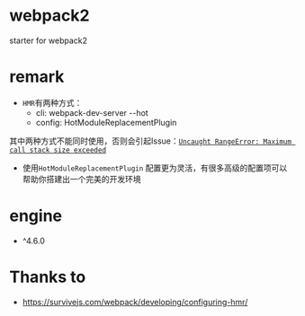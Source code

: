 # webpack2
starter for webpack2

# remark

  + `HMR`有两种方式：  
    - cli: webpack-dev-server --hot
    - config: HotModuleReplacementPlugin  

  其中两种方式不能同时使用，否则会引起Issue：[`Uncaught RangeError: Maximum call stack size exceeded`](https://github.com/webpack/webpack-dev-server/issues/87)

  + 使用`HotModuleReplacementPlugin` 配置更为灵活，有很多高级的配置项可以帮助你搭建出一个完美的开发环境




# engine
 - ^4.6.0

# Thanks to

+ https://survivejs.com/webpack/developing/configuring-hmr/
